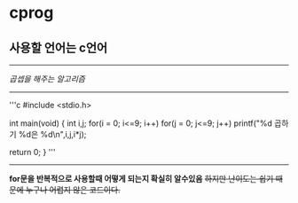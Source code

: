 # cprog
## 사용할 언어는 c언어
***
_곱셉을 해주는 알고리즘_
***
'''c
#include <stdio.h>
 
int main(void)
{
  int i,j;
  for(i = 0; i<=9; i++)
    for(j = 0; j<=9; j++)
      printf("%d 곱하기 %d은 %d\n",i,j,i*j);

  return 0;
}
 '''
 ***
 **for문을 반복적으로 사용할때 어떻게 되는지 확실히 알수있음**
~~하지만 난이도는 쉽기 때문에 누구나 어렵지 않은 코드이다.~~

